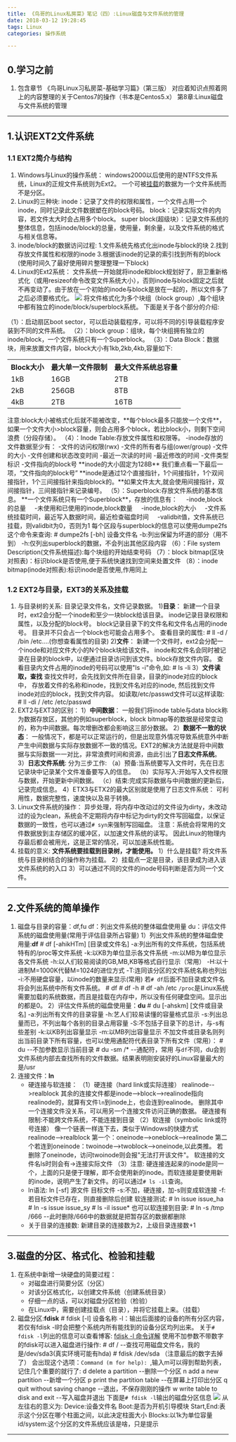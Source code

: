 ```yaml
---
title: 《鸟哥的Linux私房菜》笔记（四）:Linux磁盘与文件系统的管理
date: 2018-03-12 19:28:45
tags: Linux
categories: 操作系统

---
```

## 0.学习之前
1. 包含章节
《鸟哥Linux习私房菜-基础学习篇》（第三版）
对应着知识点照着网上的内容整理的关于Centos7的操作（书本是Centos5.x）
第8章:Linux磁盘与文件系统的管理

---
## 1.认识EXT2文件系统
### 1.1 EXT2简介与结构
1. Windows与Linux的操作系统：
windows2000以后使用的是NTFS文件系统，Linux的正规文件系统则为Ext2。
一个可被[挂载](https://baike.baidu.com/item/%E6%8C%82%E8%BD%BD/2366421?fr=aladdin)的数据为一个文件系统而不是分区。
2. Linux的三种块:
	inode：记录了文件的权限和属性，一个文件占用一个inode，同时记录此文件数据塑在的block号码。
	block：记录实际文件的内容，若文件太大时会占用多个block。
	super block(超级块）：记录文件系统的整体信息，包括inode/block的总量，使用量，剩余量，以及文件系统的格式与相关信息等。
3. inode/block的数据访问过程:
1.文件系统先格式化出inode与block的块
2.找到存放文件属性和权限的inode
3.根据该inode的记录的索引找到所有的block
(使用时间久了最好使用碎片整理整理一下block)
4. Linux的Ext2系统：
文件系统一开始就将inode和block规划好了，厨卫重新格式化（或用resizeof命令改变文件系统大小），否则inode与block固定之后就不再变动了。由于放在一个初始的inode与block是放在一起的，所以文件多了之后必须要格式化。
![](http://p5ki4lhmo.bkt.clouddn.com/00008%E9%B8%9F%E5%93%A5Linux%E5%AD%A6%E4%B9%A04-1.jpg)
将文件格式化为多个块组（block group）,每个组块中都有独立的inode/block/superblock系统。
下面是关于各个部分的介绍:
<p>（1）：启动扇区boot sector，可以启动装载程序，可以将不同的引导装载程序安装到不同的文件系统。
（2）：block group：组块，每个块组拥有独立的inode/block，一个文件系统只有一个Superblock。
（3）：Data Block：数据块，用来放置文件内容，block大小有1kb,2kb,4kb,容量如下:
<table>
<tr><th>Block大小</th><th>最大单一文件限制</th><th>最大文件系统总容量</th></tr>
<tr><td>1kB</td><td>16GB</td><td>2TB</td></tr>
<tr><td>2kB</td><td>256GB</td><td>8TB</td></tr>
<tr><td>4kB</td><td>2TB</td><td>16TB</td></tr>
</table>
注意:block大小被格式化后就不能被改变，**每个block最多只能放一个文件**，如果一个文件大小>block容量，则会占用多个block，若比block小，则剩下空间浪费（分段存储）。
（4）：Inode Table:存放文件属性和权限等。
	-inode存放的文件数据至少有：
	-文件的访问权限(rwx)
	-文件的所有者与组(ower/group)
	-文件的大小
	-文件创建和状态改变时间
	-最近一次读的时间
	-最近修改的时间
	-文件类型标识
	-文件指向的block号
**inode的大小固定为128B**
我们重点看一下最后一项，“文件指向的block号”
**inode是通过12个直接指针，1个间接指针，1个双间接指针，1个三间接指针来指向block的。**如果文件太大,就会使用间接指针，双间接指针，三间接指针来记录编号。
（5）：Superblock:存放文件系统的基本信息。
**一个文件系统只有一个Superblock**，存放的信息有：
&nbsp;&nbsp;&nbsp;&nbsp;-inode,block的总量
&nbsp;&nbsp;&nbsp;&nbsp;-未使用和已使用的inode,block数量
&nbsp;&nbsp;&nbsp;&nbsp;-inode,block的大小
&nbsp;&nbsp;&nbsp;&nbsp;-文件系统挂载时间，最近写入数据时间，最近检查磁盘时间
&nbsp;&nbsp;&nbsp;&nbsp;-validbit值，文件系统已挂载，则validbit为0，否则为1
每个区段与superblock的信息可以使用dumpe2fs这个命令来查询:
		# dumpe2fs [-bh] 设备文件名
		-b:列出保留为坏道的部分（用不到）
		-h:仅列出superblock的数据，不会列出其他区段内容
（6）：File system Description(文件系统描述):每个块组的开始结束号码
（7）：block bitmap(区块对照表)：标识block是否使用,便于系统快速找到空间来处置文件
（8）：inode bitmap(inode对照表):标识inode是否使用,作用同上

### 1.2 EXT2与目录，EXT3的关系及挂载
1. 与目录树的关系:
目录记录文件名，文件记录数据。
1)**目录**：
	新建一个目录时，ext2会分配一个inode和至少一块block给该目录。
	inode记录目录权限和属性，以及分配的block号。
	block记录目录下的文件名和文件名占用的inode号。
	目录并不只会占一个block也可能会占用多个。
	查看目录的属性:
		# ll -d / /bin /etc....(你想查看属性的目录)
2)**文件**：
	新建一个文件时，ext2会分配一个inode和对应文件大小的N个block块给该文件。
	inode和文件名会同时被记录在目录的block中，以便通过目录访问到该文件。block存放文件内容。
	查看目录内文件占用的inode的号码可以使用"ls -i"命令,如:
		# ls -li
3）**文件读取，查找**
	查找文件时，会先找到文件所在目录，目录的inode对应的block中，
	存放着文件的名称和inode，找到文件名对应的inode,
	然后找到文件inode对应的block，找到文件内容。
	如读取/etc/passwd文件可以这样读取:
		# ll -di / /etc /etc/passwd
2. EXT2与EXT3的区别：
1）**中间数据**：
一般我们将inode table与data block称为数据存放区，其他的例如superblock，block bitmap等的数据是经常变动的，称为中间数据。每次增删改都会影响这三部分数据。
2）**数据不一致的状态**：
一般情况下，都是可以正常运行的，但是出现意外情况导致系统意外中断产生中间数据与实际存放数据不一致的情况。EXT2的解决方法就是将中间数据与实际数据一一对比，非常浪费时间和资源，由此引出了**日志文件系统**。
3）**日志文件系统**:
分为三步工作:
（a）预备:当系统要写入文件时，先在日志记录块中记录某个文件准备要写入的信息。
（b）实际写入:开始写入文件权限与数据，开始更新中间数据。
（c）结束:完成实际数据与中间数据的更新后，记录完成信息。
4）ETX3与ETX2的最大区别就是使用了日志文件系统：
可利用性，数据完整性，速度快以及易于转换。
3. Linux文件系统的操作：
异步处理，将内存中改动过的文件设为dirty，未改动过的设为clean，系统会不定期将内存中标记为dirty的文件写回磁盘，以保证数据的一致性，也可以通过`# syn`来强制写回磁盘。
注意：系统会将常用的文件数据放到主存储区的缓冲区，以加速文件系统的读写。
因此Linux的物理内存最后都会被用光，这是正常的情况，可以加速系统性能。
4. 挂载的意义:
**文件系统要挂载到目录树，才能使用。**
1）什么是挂载?
将文件系统与目录树结合的操作称为挂载。
2）挂载点一定是目录，该目录成为进入该文件系统的的入口
3）可以通过不同的文件的inode号码判断是否为同一个文件。

---
## 2.文件系统的简单操作
1. 磁盘与目录的容量：df,fu
df：列出文件系统的整体磁盘使用量
du：评估文件系统的磁盘使用量(常用于评估目录所占容量)
1）列出文件系统的整体磁盘使用量:**df**
		# df [-ahikHTm] [目录或文件名]
		-a:列出所有的文件系统，包括系统特有的/proc等文件系统
		-k:以KB为单位显示各文件系统
		-m:以MB为单位显示各文件系统
		-h:以人们较易阅读的GB,MB,KB等格式自行显示（常用）
		-H:以十进制M=1000K代替M=1024的进位方式
		-T:连同该分区的文件系统名称也列出
		-i:不用硬盘容量，以inode的数量来显示(常用)
若`# df`后面不加目录或文件名将会列出系统中所有文件系统。
		# df
		# df -h
		# df -ah /etc
`/proc`是Linux系统需要加载的系统数据，而且是挂载在内存中，所以没有任何硬盘空间。显示出的都是0。
2）评估文件系统的磁盘使用量：**du**
		# du [-ahskm] [文件或目录名]
		-a:列出所有文件的目录容量
		-h:艺人们较易读懂的容量格式显示
		-s:列出总量而已，不列出每个各别的目录占用容量
		-S:不包括子目录下的总计，与-s有些差别
		-k:以KB列出容量显示
		-m:以MB列出容量显示
不加文件或目录名则列出当前目录下所有容量，也可以使用通配符代表目录下所有文件（常用）：
		# du     --不加参数显示当前目录
		# du -sm /*       --通配符，常用
与`df`不同，du会到文件系统内部去查找所有的文件数据。结果表明刚安装好的Linux容量最大的是/usr
2. 连接文件：**ln**
	- 硬连接与软连接：
	（1）硬连接（hard link或实际连接）
	realinode-->realblock
	其余的连接文件都是inode-->block-->realinode指向realinode的，就算有文件`ln`到inode上，也会连到realinode。
	删除其中一个连接文件没关系，可以用另一个连接文件访问正确的数据。
	硬连接有限制:不能跨文件系统，不能连接到目录
	（2）软连接（symbolic link或符号连接）
	像一个链表一样连下去，类似于Windows的快捷方式
	realinode-->realblock
	第一个：oneinode-->oneblock-->realinode
	第二个若连到oneinode：twoinode-->twoblock-->oneinode,以此类推。
	若删除了oneinode，访问twoinode则会报"无法打开该文件"。
	软连接的文件名ls时则会有->连接实际文件
	（3）注意:
	硬连接连起来的inode是同一个，上面的只是便于理解，即不会使用新的inode。而软连接是要使用新的inode，说明产生了新文件。的可以通过`# ls -il`查询。
	- ln语法:
			ln [-sf] 源文件 目标文件
			-s:不加，硬连接，加-s则变成软连接
			-f:若目标文件已存在，则直接删除后创建
	软连接测试:
			# ln issue issue_ha
			# ln -s issue issue_sy
			# ls -il issue*
	也可以软连接到目录:
			# ln -s /tmp /666   --此时删除/666中的数据就是把暂存区的数据都删除
	- 关于目录的连接数:
	新建目录的连接数为2，上级目录连接数+1

---
## 3.磁盘的分区、格式化、检验和挂载
1. 在系统中新增一块硬盘的简要过程：
	- 对磁盘进行简要分区（分区）
	- 对该分区格式化，以创建文件系统（创建系统目录）
	- 仔细一点的话，可以对磁盘分区检验（检验）
	- 在Linux中，需要创建挂载点（目录），并将它挂载上来。（挂载）
2. 磁盘分区:**fdisk**
		# fdisk [-l] 设备名称
		-l：输出后面接的设备的所有分区内容，若仅有fdisk -l时会把整个系统内所有能找到的设备分区均列出来。
关于`# fdisk -l`列出的信息可以查看博客:
[fdisk -l 命令详解](https://www.cnblogs.com/Dreama/articles/2106812.html)
使用不加参数不带数字的fdisk可以进入磁盘进行操作:
		# df /        --查找可用磁盘文件名，我的是/dev/sda3(真实环境可能有hda)
		# fdisk /dev/sda     （注意最后的数字去掉了）
会出现这个选项：`Command (m for help): `,输入m可以得到帮助列表，记住几个重要的就行了:
		d delete a partition  --删除一个分区
		n add a new partition  --新增一个分区
		p print the partition table  --在屏幕上打印出分区
		q quit without saving change  --退出，不保存刚刚的操作
		w write table to disk and exit  --写入磁盘并退出
下面是`# fdisk -l`输出的磁盘分区信息
![](http://p5ki4lhmo.bkt.clouddn.com/00008%E9%B8%9F%E5%93%A5Linux%E5%AD%A6%E4%B9%A04-2.jpg)
从左往右的意义为:
Device:设备文件名
Boot:是否为开机引导模块
Start,End:表示这个分区在哪个柱面之间，以此决定柱面大小
Blocks:以1k为单位容量
id/system:这个分区的文件系统应该是啥，只是提示


---